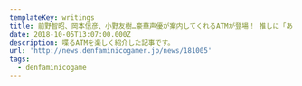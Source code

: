 ```yaml
---
templateKey: writings
title: 前野智昭、岡本信彦、小野友樹…豪華声優が案内してくれるATMが登場！ 推しに「ありがとう」と言ってもらえる世界が到来している
date: 2018-10-05T13:07:00.000Z
description: 喋るATMを楽しく紹介した記事です。
url: 'http://news.denfaminicogamer.jp/news/181005'
tags:
  - denfaminicogame
---
```


